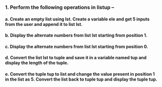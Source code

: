 ### 1.	Perform the following operations in listup –
#### a.	Create an empty list using lst. Create a variable ele and get 5 inputs from the user and append it to list lst.
#### b.	Display the alternate numbers from list lst starting from position 1.
#### c.	Display the alternate numbers from list lst starting from position 0.
#### d.	Convert the list lst to tuple and save it in a variable named tup and display the length of the tuple.
#### e.	Convert the tuple tup to list and change the value present in position 1 in the list as 5. Convert the list back to tuple tup and display the tuple tup.
